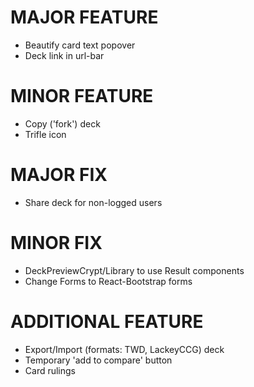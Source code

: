 # MAJOR FEATURE
* Beautify card text popover
* Deck link in url-bar
# MINOR FEATURE
* Copy ('fork') deck
* Trifle icon

# MAJOR FIX
* Share deck for non-logged users
# MINOR FIX
* DeckPreviewCrypt/Library to use Result components
* Change Forms to React-Bootstrap forms

# ADDITIONAL FEATURE
* Export/Import (formats: TWD, LackeyCCG) deck
* Temporary 'add to compare' button
* Card rulings
